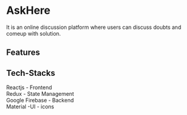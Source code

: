 # AskHere
It is an online discussion platform where users can discuss doubts and comeup with solution.
## Features
## Tech-Stacks
Reactjs - Frontend </br>
Redux - State Management </br>
Google Firebase - Backend </br>
Material -UI - icons </br>

